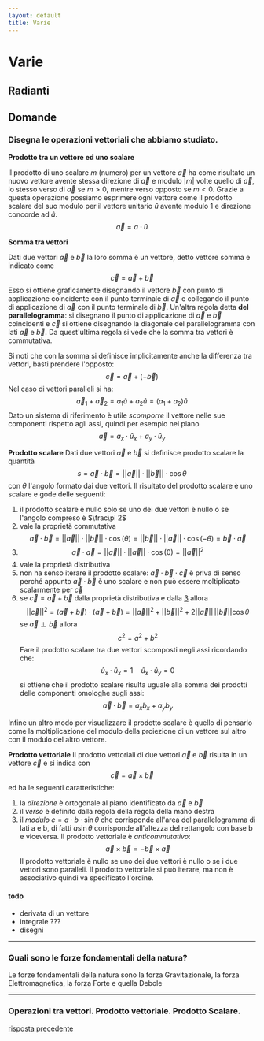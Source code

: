```yaml
---
layout: default
title: Varie
---
```


# Varie
## Radianti
## Domande
### Disegna le operazioni vettoriali che abbiamo studiato.

__Prodotto tra un vettore ed uno scalare__

Il prodotto di uno scalare $m$ (numero) per un vettore $\vec a$ ha come risultato un nuovo vettore avente stessa direzione di $\vec a$ e modulo $|m|$ volte quello di $\vec a$, lo stesso verso di $\vec a$ se $m > 0$, mentre verso opposto se $m<0$. 
Grazie a questa operazione possiamo esprimere ogni vettore come il prodotto scalare del suo modulo per il vettore unitario $\hat u$ avente modulo 1 e direzione concorde ad $\hat a$. $$\vec a = a\cdot \hat u$$

__Somma tra vettori__

Dati due vettori $\vec a$ e $\vec b$ la loro somma è un vettore, detto vettore somma e indicato come $$\vec c = \vec a + \vec b$$
Esso si ottiene graficamente disegnando il vettore $\vec b$ con punto di applicazione coincidente con il punto terminale di $\vec a$ e collegando il punto di applicazione di $\vec a$ con il punto terminale di $\vec b$. 
Un'altra regola detta __del parallelogramma__: si disegnano il punto di applicazione di $\vec a$ e $\vec b$ coincidenti e $\vec c$ si ottiene disegnando la diagonale del parallelogramma con lati $\vec a$ e $\vec b$. Da quest'ultima regola si vede che la somma tra vettori è commutativa.

Si noti che con la somma si definisce implicitamente anche la differenza tra vettori, basti prendere l'opposto: $$\vec c = \vec a + (-\vec b)$$
Nel caso di vettori paralleli si ha: $$\vec a_1 + \vec a_2 = a_1 \hat u + a_2 \hat u = (a_1 + a_2) \hat u$$
Dato un sistema di riferimento è utile _scomporre_ il vettore nelle sue componenti rispetto agli assi, quindi per esempio nel piano $$\vec a = a_x\cdot \hat u_x + a_y\cdot \hat u_y $$

__Prodotto scalare__
Dati due vettori $\vec a$ e $\vec b$ si definisce prodotto scalare la quantità $$s = \vec a \cdot \vec b = ||\vec a||\cdot ||\vec b|| \cdot \cos \theta$$
con $\theta$ l'angolo formato dai due vettori. Il risultato del prodotto scalare è uno scalare e gode delle seguenti:
1. il prodotto scalare è nullo solo se uno dei due vettori è nullo o se l'angolo compreso è $\frac\pi 2$ 
2. vale la proprietà commutativa 
$$\vec a \cdot \vec b = ||\vec a || \cdot || \vec b|| \cdot \cos (\theta) = ||\vec b || \cdot || \vec a|| \cdot \cos (-\theta) = \vec b \cdot \vec a$$
3. <a id="3"></a>
$$
\vec a\cdot \vec a = || \vec a||\cdot || \vec a||\cdot \cos(0) =  || \vec a||^2
$$
4. vale la proprietà distributiva
5. non ha senso iterare il prodotto scalare: $\vec a \cdot \vec b \cdot \vec c$ è priva di senso perché appunto $\vec a \cdot \vec b$ è uno scalare e non può essere moltiplicato scalarmente per $\vec c$
6. se $\vec c = \vec a + \vec b$ dalla proprietà distributiva e dalla [3](#3) allora $$||\vec c||^2 = (\vec a + \vec b)\cdot(\vec a + \vec b) = ||\vec a ||^2 + ||\vec b ||^2 + 2||\vec a||\, ||\vec b|| \cos \theta$$ se $\vec a \perp \vec b$ allora $$c^2 = a^2 + b^2$$
Fare il prodotto scalare tra due vettori scomposti negli assi ricordando che: $$\hat u_x \cdot \hat u_x = 1\quad \hat u_x \cdot \hat u_y = 0$$ si ottiene che il prodotto scalare risulta uguale alla somma dei prodotti delle componenti omologhe sugli assi: $$\vec a \cdot \vec b = a_x b_x + a_y b_y$$

Infine un altro modo per visualizzare il prodotto scalare è quello di pensarlo come la moltiplicazione del modulo della proiezione di un vettore sul altro con il modulo del altro vettore.

__Prodotto vettoriale__
Il prodotto vettoriali di due vettori $\vec a$ e $\vec b$ risulta in un vettore $\vec c$ e si indica con $$\vec c = \vec a \times \vec b$$ ed ha le seguenti caratteristiche:
1. la _direzione_ è ortogonale al piano identificato da $\vec a$ e $\vec b$ 
2. il _verso_ è definito dalla regola della regola della mano destra 
3. il _modulo_ $c = a \cdot b \cdot \sin \theta$ che corrisponde all'area del parallelogramma di lati a e b, di fatti $a\sin \theta$ corrisponde all'altezza del rettangolo con base b e viceversa.
Il prodotto vettoriale è _anticommutativo_: $$\vec a \times \vec b = - \vec b \times \vec a $$
Il prodotto vettoriale è nullo se uno dei due vettori è nullo o se i due vettori sono paralleli.
Il prodotto vettoriale si può iterare, ma non è associativo quindi va specificato l'ordine.

#### todo
- derivata di un vettore
- integrale ???
- disegni
 

---

 ### Quali sono le forze fondamentali della natura?
 Le forze fondamentali della natura sono la forza Gravitazionale, la forza Elettromagnetica, la forza Forte e quella Debole

---

 ### Operazioni tra vettori. Prodotto vettoriale. Prodotto Scalare.
[risposta precedente](#disegna-le-operazioni-vettoriali-che-abbiamo-studiato)


